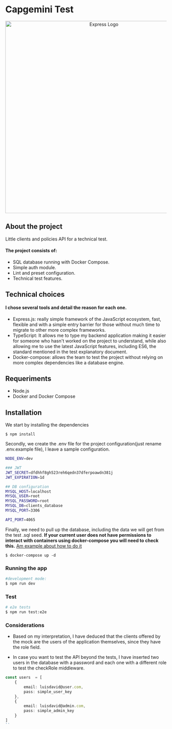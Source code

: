 # Capgemini Test

<p align="center">
  <img src="https://w7.pngwing.com/pngs/212/722/png-transparent-web-development-express-js-javascript-software-framework-laravel-world-wide-web-purple-blue-text.png" width="600" alt="Express Logo" />
</p>

## About the project
Little clients and policies API for a technical test.

#### The project consists of:
* SQL database running with Docker Compose.
* Simple auth module.
* Lint and preset configuration.
* Technical test features.


## Technical choices

#### I chose several tools and detail the reason for each one.

- Express.js: really simple framework of the JavaScript ecosystem, fast, flexible and with a simple entry barrier for those without much time to migrate to other more complex frameworks.
- TypeScript: It allows me to type my backend application making it easier for someone who hasn't worked on the project to understand, while also allowing me to use the latest JavaScript features, including ES6, the standard mentioned in the test explanatory document.
- Docker-compose: allows the team to test the project without relying on more complex dependencies like a database engine.


## Requeriments
- Node.js
- Docker and Docker Compose




## Installation

We start by installing the dependencies


```
$ npm install
```

Secondly, we create the .env file for the project configuration(just rename .env.example file), I leave a sample configuration.

```bash
NODE_ENV=dev

### JWT
JWT_SECRET=dfdhhf8gh523reh6qedn37dferpoawdn381j
JWT_EXPIRATION=1d

## DB configuration
MYSQL_HOST=localhost
MYSQL_USER=root
MYSQL_PASSWORD=root
MYSQL_DB=clients_database
MYSQL_PORT=3306

API_PORT=4065
```

Finally, we need to pull up the database, including the data we will get from the test .sql seed.
**If your current user does not have permissions to interact with containers using docker-compose you will need to check this.** 
[Am example about how to do it](https://phoenixnap.com/kb/docker-permission-denied)

```
$ docker-compose up -d
```

### Running the app
```bash
#development mode:
$ npm run dev
```


### Test

```bash
# e2e tests
$ npm run test:e2e
```


### Considerations
- Based on my interpretation, I have deduced that the clients offered by the mock are the users of the application themselves, since they have the role field.

- In case you want to test the API beyond the tests, I have inserted two users in the database with a password and each one with a different role to test the checkRole middleware.
```typescript
const users  = [
    {
        email: luisdavid@user.com,
        pass: simple_user_key
    },
    {
        email: luisdavid@admin.com,
        pass: simple_admin_key
    }
]
``